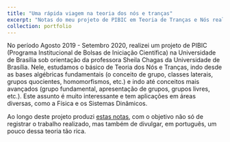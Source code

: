 ```yaml
---
title: "Uma rápida viagem na teoria dos nós e tranças"
excerpt: "Notas do meu projeto de PIBIC em Teoria de Tranças e Nós realizado sob orientação da professora Sheila Chagas da Universidade de Brasília.<br/><img src='/images/trefoil.png'>"
collection: portfolio
---
```


No período Agosto 2019 - Setembro 2020, realizei um projeto de PIBIC (Programa Institucional de Bolsas de Iniciação Científica) na Universidade de Brasília sob orientação da professora Sheila Chagas da Universidade de Brasília. Nele, estudamos o básico de Teoria dos Nós e Tranças, indo desde as bases algébricas fundamentais (o conceito de grupo, classes laterais, grupos quocientes, homomorfismos, etc.) e indo até conceitos mais avançados (grupo fundamental, apresentação de grupos, grupos livres, etc.). Este assunto é muito interessante e tem aplicações em áreas diversas, como a Física e os Sistemas Dinâmicos.

Ao longo deste projeto produzi [estas notas](http://caiotomas.github.io/files/Trabalho_completo.pdf), com o objetivo não só de registrar o trabalho realizado, mas também de divulgar, em português, um pouco dessa teoria tão rica.
